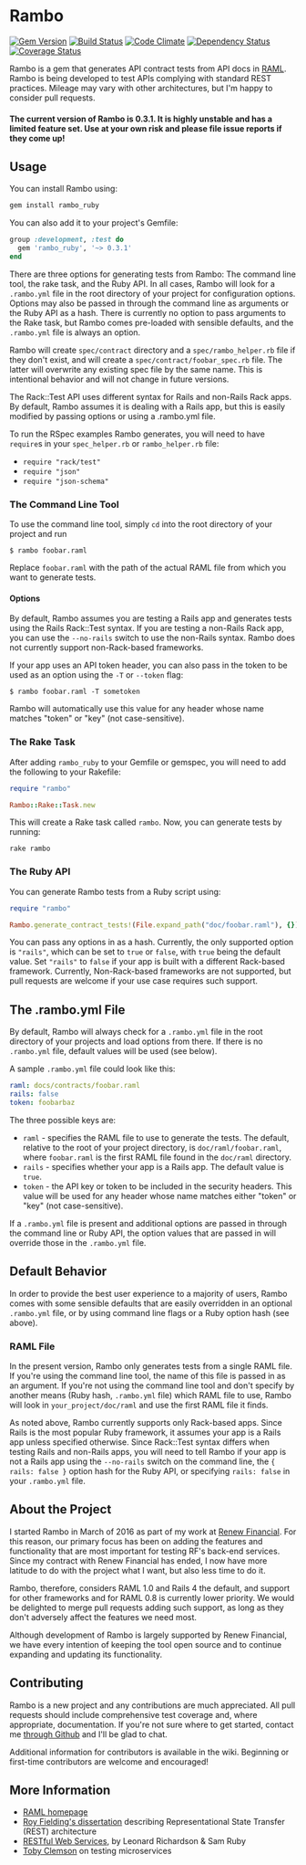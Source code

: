 # Rambo
[![Gem Version](https://badge.fury.io/rb/rambo_ruby.svg)](https://badge.fury.io/rb/rambo_ruby)  [![Build Status](https://travis-ci.org/danascheider/rambo.svg?branch=master)](https://travis-ci.org/danascheider/rambo) [![Code Climate](https://codeclimate.com/github/danascheider/rambo/badges/gpa.svg)](https://codeclimate.com/github/danascheider/rambo) [![Dependency Status](https://gemnasium.com/badges/github.com/danascheider/rambo.svg)](https://gemnasium.com/github.com/danascheider/rambo)
 [![Coverage Status](https://coveralls.io/repos/github/danascheider/rambo/badge.svg?branch=dev)](https://coveralls.io/github/danascheider/rambo?branch=master)

Rambo is a gem that generates API contract tests from API docs in [RAML](http://raml.org/). Rambo is being developed to test APIs complying with standard REST practices. Mileage may vary with other architectures, but I'm happy to consider pull requests.

#### The current version of Rambo is 0.3.1. It is highly unstable and has a limited feature set. Use at your own risk and please file issue reports if they come up!

## Usage
You can install Rambo using:
```ruby
gem install rambo_ruby
```
You can also add it to your project's Gemfile:
```ruby
group :development, :test do
  gem 'rambo_ruby', '~> 0.3.1'
end
```
There are three options for generating tests from Rambo: The command line tool, the rake task, and the Ruby API. In all cases, Rambo will look for a `.rambo.yml` file in the root directory of your project for configuration options. Options may also be passed in through the command line as arguments or the Ruby API as a hash. There is currently no option to pass arguments to the Rake task, but Rambo comes pre-loaded with sensible defaults, and the `.rambo.yml` file is always an option.

Rambo will create `spec/contract` directory and a `spec/rambo_helper.rb` file if they don't exist, and will create a `spec/contract/foobar_spec.rb` file. The latter will overwrite any existing spec file by the same name. This is intentional behavior and will not change in future versions.

The Rack::Test API uses different syntax for Rails and non-Rails Rack apps. By default, Rambo assumes it is dealing with a Rails app, but this is easily modified by passing options or using a .rambo.yml file.

To run the RSpec examples Rambo generates, you will need to have `require`s in your `spec_helper.rb` or `rambo_helper.rb` file:

- `require "rack/test"`
- `require "json"`
- `require "json-schema"`

### The Command Line Tool
To use the command line tool, simply `cd` into the root directory of your project and run
```
$ rambo foobar.raml
```
Replace `foobar.raml` with the path of the actual RAML file from which you want to generate tests.

#### Options
By default, Rambo assumes you are testing a Rails app and generates tests using the Rails Rack::Test syntax. If you are testing a non-Rails Rack app, you can use the `--no-rails` switch to use the non-Rails syntax. Rambo does not currently support non-Rack-based frameworks.

If your app uses an API token header, you can also pass in the token to be used as an option using the `-T` or `--token` flag:
```
$ rambo foobar.raml -T sometoken
```
Rambo will automatically use this value for any header whose name matches "token" or "key" (not case-sensitive).

### The Rake Task
After adding `rambo_ruby` to your Gemfile or gemspec, you will need to add the following to your Rakefile:
```ruby
require "rambo"

Rambo::Rake::Task.new
```
This will create a Rake task called `rambo`. Now, you can generate tests by running:
```
rake rambo
```

### The Ruby API
You can generate Rambo tests from a Ruby script using:
```ruby
require "rambo"

Rambo.generate_contract_tests!(File.expand_path("doc/foobar.raml"), {})
```
You can pass any options in as a hash. Currently, the only supported option is `"rails"`, which can be set to `true` or `false`, with `true` being the default value. Set `"rails"` to `false` if your app is built with a different Rack-based framework. Currently, Non-Rack-based frameworks are not supported, but pull requests are welcome if your use case requires such support.

## The .rambo.yml File
By default, Rambo will always check for a `.rambo.yml` file in the root directory of your projects and load options from there. If there is no `.rambo.yml` file, default values will be used (see below).

A sample `.rambo.yml` file could look like this:
```yaml
raml: docs/contracts/foobar.raml
rails: false
token: foobarbaz
```
The three possible keys are:
  - `raml` - specifies the RAML file to use to generate the tests. The default, relative
    to the root of your project directory, is `doc/raml/foobar.raml`, where `foobar.raml` is the first RAML file found in the `doc/raml` directory.
  - `rails` - specifies whether your app is a Rails app. The default value is `true`.
  - `token` - the API key or token to be included in the security headers. This value will be
    used for any header whose name matches either "token" or "key" (not case-sensitive).

If a `.rambo.yml` file is present and additional options are passed in through the command line or Ruby API, the option values that are passed in will override those in the `.rambo.yml` file.

## Default Behavior
In order to provide the best user experience to a majority of users, Rambo comes with some sensible defaults that are easily overridden in an optional `.rambo.yml` file, or by using command line flags or a Ruby option hash (see above).

### RAML File
In the present version, Rambo only generates tests from a single RAML file. If you're using the command line tool, the name of this file is passed in as an argument. If you're not using the command line tool and don't specify by another means (Ruby hash, `.rambo.yml` file) which RAML file to use, Rambo will look in `your_project/doc/raml` and use the first RAML file it finds.

As noted above, Rambo currently supports only Rack-based apps. Since Rails is the most popular Ruby framework, it assumes your app is a Rails app unless specified otherwise. Since Rack::Test syntax differs when testing Rails and non-Rails apps, you will need to tell Rambo if your app is not a Rails app using the `--no-rails` switch on the command line, the `{ rails: false }` option hash for the Ruby API, or specifying `rails: false` in your `.rambo.yml` file.

## About the Project
I started Rambo in March of 2016 as part of my work at [Renew Financial](http://renewfinancial.com). For this reason, our primary focus has been on adding the features and functionality that are most important for testing RF's back-end services. Since my contract with Renew Financial has ended, I now have more latitude to do with the project what I want, but also less time to do it.

Rambo, therefore, considers RAML 1.0 and Rails 4 the default, and support for other frameworks and for RAML 0.8 is currently lower priority. We would be delighted to merge pull requests adding such support, as long as they don't adversely affect the features we need most.

Although development of Rambo is largely supported by Renew Financial, we have every intention of keeping the tool open source and to continue expanding and updating its functionality.

## Contributing
Rambo is a new project and any contributions are much appreciated. All pull requests should include comprehensive test coverage and, where appropriate, documentation. If you're not sure where to get started, contact me [through Github](https://github.com/danascheider) and I'll be glad to chat.

Additional information for contributors is available in the wiki. Beginning or first-time contributors are welcome and encouraged!

## More Information
  * [RAML homepage](https://raml.org)
  * [Roy Fielding's dissertation](https://www.ics.uci.edu/~fielding/pubs/dissertation/fielding_dissertation.pdf) describing Representational State Transfer (REST) architecture
  * [RESTful Web Services](http://www.crummy.com/writing/RESTful-Web-Services/RESTful_Web_Services.pdf), by Leonard Richardson & Sam Ruby
  * [Toby Clemson](http://martinfowler.com/articles/microservice-testing/) on testing microservices
